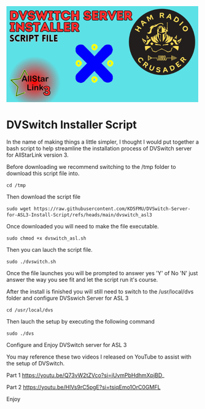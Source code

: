 ![DVSwitch Logo](https://github.com/KD5FMU/DVSwitch-Server-for-ASL3-Install-Script/blob/main/DVSI.png)

# DVSwitch Installer Script

In the name of making things a little simpler, I thought I would put together a bash script to help streamline the installation process of DVSwitch server for AllStarLink version 3. 

Before downloading we recommend switching to the /tmp folder to download this script file into.

```
cd /tmp
```
Then download the script file
```
sudo wget https://raw.githubusercontent.com/KD5FMU/DVSwitch-Server-for-ASL3-Install-Script/refs/heads/main/dvswitch_asl3
```

Once downloaded you will need to make the file executable.

```
sudo chmod +x dvswitch_asl.sh
```

Then you can lauch the script file.
```
sudo ./dvswitch.sh
```

Once the file launches you will be prompted to answer yes 'Y' of No 'N' just answer the way you see fit and let the script run it's course.

After the install is finished you will still need to switch to the /usr/local/dvs folder and configure DVSswich Server for ASL 3

```
cd /usr/local/dvs
```

Then lauch the setup by executing the following command
```
sudo ./dvs
```

Configure and Enjoy DVSwitch server for ASL 3

You may reference these two videos I released on YouTube to assist with the setup of DVSwitch.

Part 1
https://youtu.be/Q73vW2tZVco?si=iUvmPbHdhmXpjBD_

Part 2
https://youtu.be/HlVs9rC5pgE?si=tsiqEmo1OrC0GMFL

Enjoy








